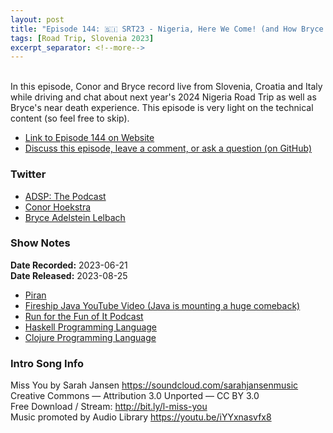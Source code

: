 ```yaml
---
layout: post
title: "Episode 144: 🇸🇮 SRT23 - Nigeria, Here We Come! (and How Bryce Almost Died)"
tags: [Road Trip, Slovenia 2023]
excerpt_separator: <!--more-->
---
```


<div id="buzzsprout-player-13469222"></div><script src="https://www.buzzsprout.com/1501960/13469222-episode-144-srt23-nigeria-here-we-come-and-how-bryce-almost-died.js?container_id=buzzsprout-player-13469222&player=small" type="text/javascript" charset="utf-8"></script>

<br>In this episode, Conor and Bryce record live from Slovenia, Croatia and Italy while driving and chat about next year's 2024 Nigeria Road Trip as well as Bryce's near death experience. This episode is very light on the technical content (so feel free to skip).

<!--more-->

* [Link to Episode 144 on Website](https://adspthepodcast.com/2023/08/25/Episode-144.html)
* [Discuss this episode, leave a comment, or ask a question (on GitHub)](https://github.com/codereport/adsp2/discussions/35)

### Twitter
 
* [ADSP: The Podcast](https://twitter.com/adspthepodcast)
* [Conor Hoekstra](https://twitter.com/code_report)
* [Bryce Adelstein Lelbach](https://twitter.com/blelbach)

### Show Notes
 
**Date Recorded:** 2023-06-21 <br>
**Date Released:** 2023-08-25

* [Piran](https://en.wikipedia.org/wiki/Piran)
* [Fireship Java YouTube Video (Java is mounting a huge comeback)](https://www.youtube.com/watch?v=Ibjm2KHfymo)
* [Run for the Fun of It Podcast](https://runforthefunofit.com/)
* [Haskell Programming Language](https://www.haskell.org/)
* [Clojure Programming Language](https://clojure.org/)

### Intro Song Info
 
Miss You by Sarah Jansen https://soundcloud.com/sarahjansenmusic<br>
Creative Commons — Attribution 3.0 Unported — CC BY 3.0<br>
Free Download / Stream: http://bit.ly/l-miss-you<br>
Music promoted by Audio Library https://youtu.be/iYYxnasvfx8<br>
